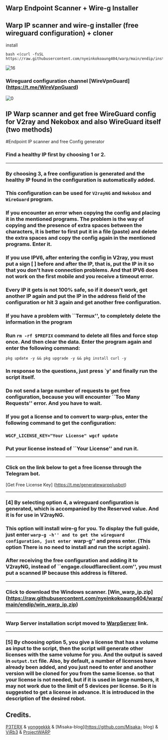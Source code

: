 ## Warp Endpoint Scanner + Wire-g Installer

## Warp IP scanner and wire-g installer (free wireguard configuration) + cloner
install
```
bash <(curl -fsSL https://raw.githubusercontent.com/nyeinkokoaung404/warp/main/endip/install.sh)
```
![16](https://raw.githubusercontent.com/nyeinkokoaung404/configs/main/media/16.jpg)

### Wireguard configuration channel [WireVpnGuard] (https://t.me/WireVpnGuard)
![0](https://raw.githubusercontent.com/Ptechgithub/configs/main/media/line.gif)

## IP Warp scanner and get free WireGuard config for V2ray and Nekobox and also WireGuard itself (two methods)

#Endpoint IP scanner and free Config generator

### Find a healthy IP first by choosing 1 or 2.
---
### By choosing 3, a free configuration is generated and the healthy IP found in the configuration is automatically added.
### This configuration can be used for `V2rayNG` and `Nekobox` and `WireGuard` program.
### If you encounter an error when copying the config and placing it in the mentioned programs. The problem is the way of copying and the presence of extra spaces between the characters, it is better to first put it in a file (paste) and delete the extra spaces and copy the config again in the mentioned programs. Enter it.
### If you use IPV6, after entering the config in V2ray, you must put a sign [ ] before and after the IP, that is, put the IP in it so that you don't have connection problems. And that IPV6 does not work on the first mobile and you receive a timeout error.
### Every IP it gets is not 100% safe, so if it doesn't work, get another IP again and put the IP in the address field of the configuration or hit 3 again and get another free configuration. 
### If you have a problem with ``Termux'', to completely delete the information in the program
### Run `rm -rf $PREFIX` command to delete all files and force stop once. And then clear the data. Enter the program again and enter the following command:
`pkg update -y && pkg upgrade -y && pkg install curl -y`
 ### In response to the questions, just press `y' and finally run the script itself.
 ### Do not send a large number of requests to get free configuration, because you will encounter ``Too Many Requests'' error.  And you have to wait.
### If you got a license and to convert to warp-plus, enter the following command to get the configuration:
### `WGCF_LICENSE_KEY="Your License" wgcf update`
### Put your license instead of ``Your License'' and run it.
---
### Click on the link below to get a free license through the Telegram bot.
[Get Free License Key] (https://t.me/generatewarpplusbot)

---
### [4] By selecting option 4, a wireguard configuration is generated, which is accompanied by the Reserved value. And it is for use in V2rayNG.
### This option will install wire-g for you. To display the full guide, just enter ``warp-g -h'' and to get the wireguard configuration, just enter ``warp-g'' and press enter. (This option There is no need to install and run the script again). 
### After receiving the free configuration and adding it to V2rayNG, instead of ``engage.cloudflareclient.com'', you must put a scanned IP because this address is filtered.
---
### Click to download the Windows scanner. [Win_warp_ip.zip] (https://raw.githubusercontent.com/nyeinkokoaung404/warp/main/endip/win_warp_ip.zip)
---
### Warp Server installation script moved to [WarpServer](https://github.com/Ptechgithub/WarpServer) link. 
---
### [5] By choosing option 5, you give a license that has a volume as input to the script, then the script will generate other licenses with the same volume for you. And the output is saved in `output.txt` file. Also, by default, a number of licenses have already been added, and you just need to enter and another version will be cloned for you from the same license. so that your license is not needed, but if it is used in large numbers, it may not work due to the limit of 5 devices per license. So it is suggested to get a license in advance. It is introduced in the description of the desired robot.

## Credits.
[P3TERX](https://github.com/P3TERX/warp.sh) & [yonggekkk](https://github.com/yonggekkk) & [Misaka-blog](https://github.com/Misaka- blog) & [ViRb3](https://github.com/ViRb3/wgcf) & [ProjectWARP](https://gitlab.com/ProjectWARP)
